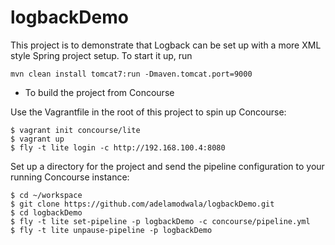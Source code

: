 # logbackDemo

This project is to demonstrate that Logback can be set up with a more XML style Spring project setup. To start it up, run
```
mvn clean install tomcat7:run -Dmaven.tomcat.port=9000
```

- To build the project from Concourse

Use the Vagrantfile in the root of this project to spin up Concourse:
```
$ vagrant init concourse/lite
$ vagrant up
$ fly -t lite login -c http://192.168.100.4:8080
```

Set up a directory for the project and send the pipeline configuration to your running Concourse instance:
```
$ cd ~/workspace
$ git clone https://github.com/adelamodwala/logbackDemo.git
$ cd logbackDemo
$ fly -t lite set-pipeline -p logbackDemo -c concourse/pipeline.yml
$ fly -t lite unpause-pipeline -p logbackDemo
```
